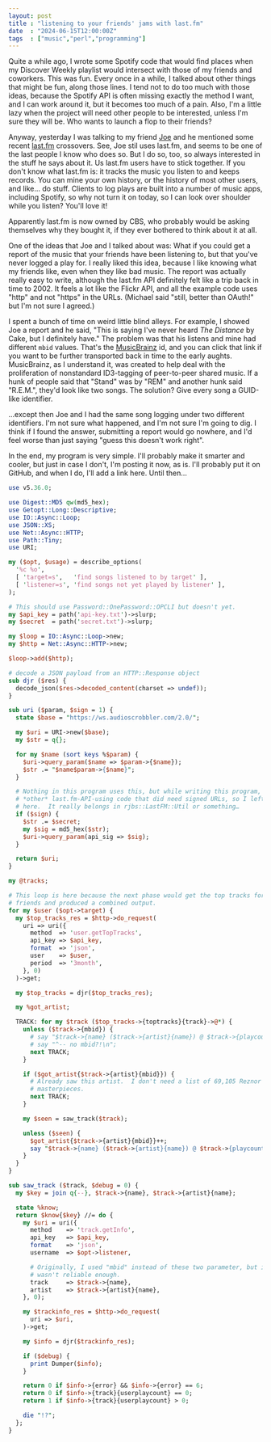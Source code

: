 ```yaml
---
layout: post
title : "listening to your friends' jams with last.fm"
date  : "2024-06-15T12:00:00Z"
tags  : ["music","perl","programming"]
---
```


Quite a while ago, I wrote some Spotify code that would find places when my
Discover Weekly playlist would intersect with those of my friends and
coworkers.  This was fun.  Every once in a while, I talked about other things
that might be fun, along those lines.  I tend not to do too much with those
ideas, because the Spotify API is often missing exactly the method I want, and
I can work around it, but it becomes too much of a pain.  Also, I'm a little
lazy when the project will need other people to be interested, unless I'm sure
they will be.  Who wants to launch a flop to their friends?

Anyway, yesterday I was talking to my friend [Joe](https://joewoods.dev/) and
he mentioned some recent [last.fm](https://last.fm/) crossovers.  See, Joe stil
uses last.fm, and seems to be one of the last people I know who does so.  But I
do so, too, so always interested in the stuff he says about it.  Us last.fm
users have to stick together.  If you don't know what last.fm is:  it tracks
the music you listen to and keeps records.  You can mine your own history, or
the history of most other users, and like… do stuff.  Clients to log plays are
built into a number of music apps, including Spotify, so why not turn it on
today, so I can look over shoulder while you listen?  You'll love it!

Apparently last.fm is now owned by CBS, who probably would be asking themselves
why they bought it, if they ever bothered to think about it at all.

One of the ideas that Joe and I talked about was:  What if you could get a
report of the music that your friends have been listening to, but that you've
never logged a play for.  I really liked this idea, because I like knowing what
my friends like, even when they like bad music.  The report was actually really
easy to write, although the last.fm API definitely felt like a trip back in
time to 2002.  It feels a lot like the Flickr API, and all the example code
uses "http" and not "https" in the URLs.  (Michael said "still, better than
OAuth!" but I'm not sure I agreed.)

I spent a bunch of time on weird little blind alleys.  For example, I showed
Joe a report and he said, "This is saying I've never heard *The Distance* by
Cake, but I definitely have."  The problem was that his listens and mine had
different `mbid` values.  That's the [MusicBrainz](https://musicbrainz.org/)
id, and you can click that link if you want to be further transported back in
time to the early aughts.  MusicBrainz, as I understand it, was created to help
deal with the proliferation of nonstandard ID3-tagging of peer-to-peer shared
music.  If a hunk of people said that "Stand" was by "REM" and another hunk
said "R.E.M.", they'd look like two songs.  The solution?  Give every song a
GUID-like identifier.

…except then Joe and I had the same song logging under two different
identifiers.  I'm not sure what happened, and I'm not sure I'm going to dig.  I
think if I found the answer, submitting a report would go nowhere, and I'd feel
worse than just saying "guess this doesn't work right".

In the end, my program is very simple.  I'll probably make it smarter and
cooler, but just in case I don't, I'm posting it now, as is.  I'll probably put
it on GitHub, and when I do, I'll add a link here.  Until then…

```perl
use v5.36.0;

use Digest::MD5 qw(md5_hex);
use Getopt::Long::Descriptive;
use IO::Async::Loop;
use JSON::XS;
use Net::Async::HTTP;
use Path::Tiny;
use URI;

my ($opt, $usage) = describe_options(
  '%c %o',
  [ 'target=s',   'find songs listened to by target' ],
  [ 'listener=s', 'find songs not yet played by listener' ],
);

# This should use Password::OnePassword::OPCLI but doesn't yet.
my $api_key = path('api-key.txt')->slurp;
my $secret  = path('secret.txt')->slurp;

my $loop = IO::Async::Loop->new;
my $http = Net::Async::HTTP->new;

$loop->add($http);

# decode a JSON payload from an HTTP::Response object
sub djr ($res) {
  decode_json($res->decoded_content(charset => undef));
}

sub uri ($param, $sign = 1) {
  state $base = "https://ws.audioscrobbler.com/2.0/";

  my $uri = URI->new($base);
  my $str = q{};

  for my $name (sort keys %$param) {
    $uri->query_param($name => $param->{$name});
    $str .= "$name$param->{$name}";
  }

  # Nothing in this program uses this, but while writing this program, I wrote
  # *other* last.fm-API-using code that did need signed URLs, so I left this
  # here.  It really belongs in rjbs::LastFM::Util or something…
  if ($sign) {
    $str .= $secret;
    my $sig = md5_hex($str);
    $uri->query_param(api_sig => $sig);
  }

  return $uri;
}

my @tracks;

# This loop is here because the next phase would get the top tracks for all my
# friends and produced a combined output.
for my $user ($opt->target) {
  my $top_tracks_res = $http->do_request(
    uri => uri({
      method  => 'user.getTopTracks',
      api_key => $api_key,
      format  => 'json',
      user    => $user,
      period  => '3month',
    }, 0)
  )->get;

  my $top_tracks = djr($top_tracks_res);

  my %got_artist;

  TRACK: for my $track ($top_tracks->{toptracks}{track}->@*) {
    unless ($track->{mbid}) {
      # say "$track->{name} ($track->{artist}{name}) @ $track->{playcount}";
      # say "^-- no mbid?!\n";
      next TRACK;
    }

    if ($got_artist{$track->{artist}{mbid}}) {
      # Already saw this artist.  I don't need a list of 69,105 Reznor
      # masterpieces.
      next TRACK;
    }

    my $seen = saw_track($track);

    unless ($seen) {
      $got_artist{$track->{artist}{mbid}}++;
      say "$track->{name} ($track->{artist}{name}) @ $track->{playcount}";
    }
  }
}

sub saw_track ($track, $debug = 0) {
  my $key = join q{--}, $track->{name}, $track->{artist}{name};

  state %know;
  return $know{$key} //= do {
    my $uri = uri({
      method    => 'track.getInfo',
      api_key   => $api_key,
      format    => 'json',
      username  => $opt->listener,

      # Originally, I used "mbid" instead of these two parameter, but it
      # wasn't reliable enough.
      track     => $track->{name},
      artist    => $track->{artist}{name},
    }, 0);

    my $trackinfo_res = $http->do_request(
      uri => $uri,
    )->get;

    my $info = djr($trackinfo_res);

    if ($debug) {
      print Dumper($info);
    }

    return 0 if $info->{error} && $info->{error} == 6;
    return 0 if $info->{track}{userplaycount} == 0;
    return 1 if $info->{track}{userplaycount} > 0;

    die "!?";
  };
}
```

